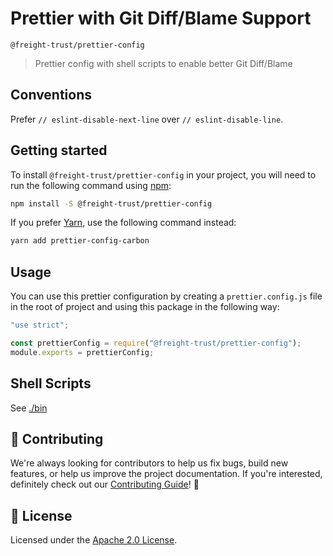 # Prettier with Git Diff/Blame Support

`@freight-trust/prettier-config`

> Prettier config with shell scripts to enable better Git Diff/Blame

## Conventions

Prefer `// eslint-disable-next-line` over `// eslint-disable-line`.

## Getting started

To install `@freight-trust/prettier-config` in your project, you will need to run the
following command using [npm](https://www.npmjs.com/):

```bash
npm install -S @freight-trust/prettier-config
```

If you prefer [Yarn](https://yarnpkg.com/en/), use the following command
instead:

```bash
yarn add prettier-config-carbon
```

## Usage

You can use this prettier configuration by creating a `prettier.config.js` file
in the root of project and using this package in the following way:

```js
"use strict";

const prettierConfig = require("@freight-trust/prettier-config");
module.exports = prettierConfig;
```

## Shell Scripts

See [./bin](/bin)

## 🙌 Contributing

We're always looking for contributors to help us fix bugs, build new features,
or help us improve the project documentation. If you're interested, definitely
check out our [Contributing Guide](/.github/CONTRIBUTING.md)! 👀

## 📝 License

Licensed under the [Apache 2.0 License](/LICENSE).
